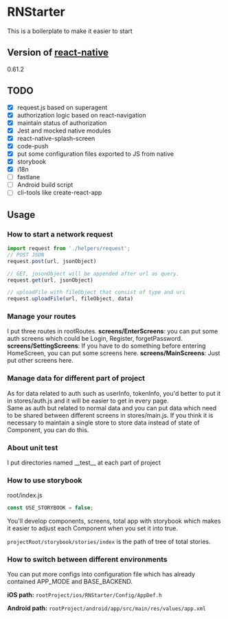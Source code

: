 # RNStarter
This is a boilerplate to make it easier to start 

## Version of [react-native](https://github.com/facebook/react-native)
0.61.2

## TODO
- [x] request.js based on superagent
- [x] authorization logic based on react-navigation
- [x] maintain status of authorization
- [x] Jest and mocked native modules
- [x] react-native-splash-screen
- [x] code-push
- [x] put some configuration files exported to JS from native
- [x] storybook
- [x] i18n
- [ ] fastlane
- [ ] Android build script
- [ ] cli-tools like create-react-app

## Usage
### How to start a network request  
```javascript
import request from './helpers/request';
// POST JSON
request.post(url, jsonObject)

// GET, josonObject will be appended after url as query.
request.get(url, jsonObject)

// uploadFile with fileObject that consist of type and uri
request.uploadFile(url, fileObject, data)

```
### Manage your routes  
I put three routes in rootRoutes.
**screens/EnterScreens**:  you can put some auth screens which could be Login, Register, forgetPassword.
**screens/SettingScreens**: If you have to do something before entering HomeScreen, you can put some screens here.
**screens/MainScreens**: Just put other screens here.

### Manage data for different part of project  
As for data related to auth such as userInfo, tokenInfo, you'd better to put it in stores/auth.js and it will be easier to get in every page.  
Same as auth but related to normal data and
you can put data which need to be shared between different screens in stores/main.js.
If you think it is necessary to maintain a single store to store data instead of state of Component, you can do this.

### About unit test  
I put directories named \_\_test\_\_ at each part of project

### How to use storybook  
root/index.js
```javascript
const USE_STORYBOOK = false;
```
You'll develop components, screens, total app with storybook which makes it easier to adjust each Component when you set it into true.

`projectRoot/storybook/stories/index` is the path of tree of total stories.

### How to switch between different environments  
You can put more configs into configuration file which has already contained APP_MODE and BASE_BACKEND.

**iOS path:** `rootProject/ios/RNStarter/Config/AppDef.h`

**Android path:**  `rootProject/android/app/src/main/res/values/app.xml`

